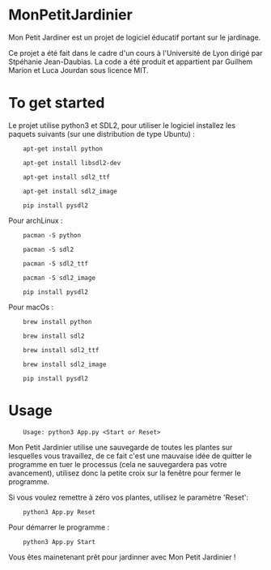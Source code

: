 # MonPetitJardinier
Mon Petit Jardiner est un projet de logiciel éducatif portant sur le jardinage.

Ce projet a été fait dans le cadre d'un cours à l'Université de Lyon dirigé par Stpéhanie Jean-Daubias. La code a été produit et appartient par Guilhem Marion et Luca Jourdan sous licence MIT.


# To get started

Le projet utilise python3 et SDL2, pour utiliser le logiciel installez les paquets suivants (sur une distribution de type Ubuntu) : 

		apt-get install python

		apt-get install libsdl2-dev

		apt-get install sdl2_ttf

		apt-get install sdl2_image

		pip install pysdl2

Pour archLinux : 

		pacman -S python

		pacman -S sdl2

		pacman -S sdl2_ttf

		pacman -S sdl2_image

		pip install pysdl2

Pour macOs : 

		brew install python

		brew install sdl2

		brew install sdl2_ttf

		brew install sdl2_image

		pip install pysdl2



# Usage 

		Usage: python3 App.py <Start or Reset>

Mon Petit Jardinier utilise une sauvegarde de toutes les plantes sur lesquelles vous travaillez, de ce fait c'est une mauvaise idée de quitter le programme en tuer le processus (cela ne sauvegardera pas votre avancement), utilisez donc la petite croix sur la fenêtre pour fermer le programme. 

Si vous voulez remettre à zéro vos plantes, utilisez le paramètre 'Reset': 

		python3 App.py Reset

Pour démarrer le programme : 

		python3 App.py Start

Vous êtes mainetenant prêt pour jardinner avec Mon Petit Jardinier ! 





